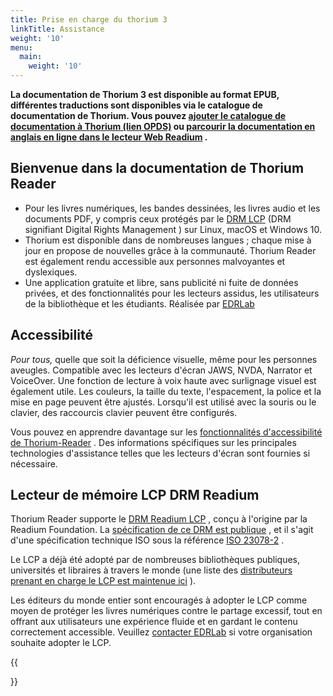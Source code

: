 ```yaml
---
title: Prise en charge du thorium 3
linkTitle: Assistance
weight: '10'
menu:
  main:
    weight: '10'
---
```


<!-- {{% pageinfo %}}
    For digital books, comics, audiobooks and PDF documents, including
    those protected by the
    <a href="https://edrlab.org/readium-lcp">LCP DRM</a>
    (DRM meaning <span lang="en">Digital Rights Management</span>)
    on Linux, macOS, and Windows 10.
{{% /pageinfo %}} -->

<!-- <hr class="asterism"/> -->

<p><b>  La documentation de Thorium 3 est disponible au format EPUB, différentes traductions sont disponibles via le catalogue de documentation de Thorium. Vous pouvez <a class="" href="opds://edrlab.github.io/publications/feeds/thorium3_documentation.json">ajouter le catalogue de documentation à Thorium (lien OPDS)</a> ou <a class="" href="https://readium.firebaseapp.com/?epub=https://rawcdn.githack.com/edrlab/publications/main/thorium3-documentation/sources/en/">parcourir la documentation en anglais en ligne dans le lecteur Web Readium</a> .</b></p>



<h2>Bienvenue dans la documentation de Thorium Reader</h2>
<ul>
  <li>     Pour les livres numériques, les bandes dessinées, les livres audio et les documents PDF, y compris ceux protégés par le <a href="https://edrlab.org/readium-lcp">DRM LCP</a> (DRM signifiant <span lang="en">Digital Rights Management</span> ) sur Linux, macOS et Windows 10.   </li>
  <li>     Thorium est disponible dans de nombreuses langues ; chaque mise à jour en propose de nouvelles grâce à la communauté. Thorium Reader est également rendu accessible aux personnes malvoyantes et dyslexiques.   </li>
  <li>     Une application gratuite et libre, sans publicité ni fuite de données privées, et des fonctionnalités pour les lecteurs assidus, les utilisateurs de la bibliothèque et les étudiants. Réalisée par <a href="https://edrlab.org">EDRLab</a>   </li>
</ul>

## Accessibilité

  <p>     <em>Pour tous,</em> quelle que soit la déficience visuelle, même pour les personnes aveugles. Compatible avec les lecteurs d'écran JAWS, NVDA, Narrator et VoiceOver. Une fonction de lecture à voix haute avec surlignage visuel est également utile. Les couleurs, la taille du texte, l'espacement, la police et la mise en page peuvent être ajustés. Lorsqu'il est utilisé avec la souris ou le clavier, des raccourcis clavier peuvent être configurés. </p>

  


Vous pouvez en apprendre davantage sur les [fonctionnalités d'accessibilité de Thorium-Reader](/thorium-reader-doc/300_accessibility/) . Des informations spécifiques sur les principales technologies d'assistance telles que les lecteurs d'écran sont fournies si nécessaire.

  <h2>Lecteur de mémoire LCP DRM Readium</h2>

  <p>    Thorium Reader supporte le <a href="https://www.edrlab.org/readium-lcp/">DRM Readium LCP</a> , conçu à l'origine par la Readium Foundation. La <a href="https://readium.org/lcp-specs/">spécification de ce DRM est publique</a> , et il s'agit d'une spécification technique ISO sous la référence <a href="https://www.iso.org/standard/79485.html">ISO 23078-2</a> .   </p>

  <p>     Le LCP a déjà été adopté par de nombreuses bibliothèques publiques, universités et libraires à travers le monde (une liste des <a href="https://www.edrlab.org/readium-lcp/certified-apps-servers/">distributeurs prenant en charge le LCP est maintenue ici</a> ).   </p>
  <p>     Les éditeurs du monde entier sont encouragés à adopter le LCP comme moyen de protéger les livres numériques contre le partage excessif, tout en offrant aux utilisateurs une expérience fluide et en gardant le contenu correctement accessible. Veuillez <a href="https://www.edrlab.org/contact/">contacter EDRLab</a> si votre organisation souhaite adopter le LCP.   </p>

{{<section>}}